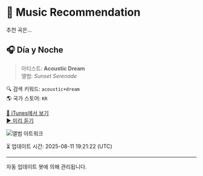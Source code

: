 
# 🎵 Music Recommendation

추천 곡은...

## 🎧 Día y Noche  
> 아티스트: **Acoustic Dream**  
> 앨범: _Sunset Serenade_  

🔍 검색 키워드: `acoustic+dream`  
🌎 국가 스토어: `KR`

[🔗 iTunes에서 보기](https://music.apple.com/kr/album/d%C3%ADa-y-noche/1171533753?i=1171533850&uo=4)  
[▶️ 미리 듣기](https://audio-ssl.itunes.apple.com/itunes-assets/AudioPreview71/v4/a1/35/a3/a135a301-57bb-8265-b0b4-18a194a7760f/mzaf_7463489495316483080.plus.aac.p.m4a)

![앨범 아트워크](https://is1-ssl.mzstatic.com/image/thumb/Music71/v4/c6/11/16/c61116ad-7154-9e4d-b21d-367afa84a6d7/191061007470.jpg/100x100bb.jpg)

⏳ 업데이트 시간: 2025-08-11 19:21:22 (UTC)

---
자동 업데이트 봇에 의해 관리됩니다.
